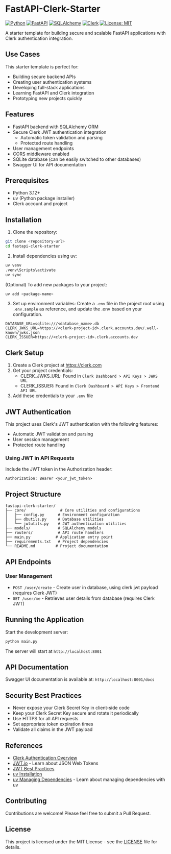 # FastAPI-Clerk-Starter

[![Python](https://img.shields.io/badge/Python-3.12+-blue.svg)](https://www.python.org/downloads/)
[![FastAPI](https://img.shields.io/badge/FastAPI-0.115.12-green.svg)](https://fastapi.tiangolo.com/)
[![SQLAlchemy](https://img.shields.io/badge/SQLAlchemy-2.0.41-blue.svg)](https://www.sqlalchemy.org/)
[![Clerk](https://img.shields.io/badge/Clerk-Auth-orange.svg)](https://clerk.com/)
[![License: MIT](https://img.shields.io/badge/License-MIT-yellow.svg)](https://opensource.org/licenses/MIT)

A starter template for building secure and scalable FastAPI applications with Clerk authentication integration. 

## Use Cases

This starter template is perfect for:
- Building secure backend APIs
- Creating user authentication systems
- Developing full-stack applications
- Learning FastAPI and Clerk integration
- Prototyping new projects quickly

## Features

- FastAPI backend with SQLAlchemy ORM
- Secure Clerk JWT authentication integration
  - Automatic token validation and parsing
  - Protected route handling
- User management endpoints
- CORS middleware enabled
- SQLite database (can be easily switched to other databases)
- Swagger UI for API documentation

## Prerequisites

- Python 3.12+
- uv (Python package installer)
- Clerk account and project

## Installation

1. Clone the repository:
```bash
git clone <repository-url>
cd fastapi-clerk-starter
```

2. Install dependencies using uv:
```bash
uv venv
.venv\Scripts\activate
uv sync
```
(Optional) To add new packages to your project:
```bash
uv add <package-name>
```


3. Set up environment variables:
Create a `.env` file in the project root using `.env.sample` as reference, and update the .env based on your configuration.
```
DATABASE_URL=sqlite:///<database_name>.db
CLERK_JWKS_URL=https://<clerk-project-id>.clerk.accounts.dev/.well-known/jwks.json
CLERK_ISSUER=https://<clerk-project-id>.clerk.accounts.dev
```

## Clerk Setup

1. Create a Clerk project at https://clerk.com
2. Get your project credentials:
   - CLERK_JWKS_URL: Found in `Clerk Dashboard > API Keys > JWKS URL`
   - CLERK_ISSUER: Found in `Clerk Dashboard > API Keys > Frontend API URL`
3. Add these credentials to your `.env` file


## JWT Authentication

This project uses Clerk's JWT authentication with the following features:

- Automatic JWT validation and parsing
- User session management
- Protected route handling

### Using JWT in API Requests

Include the JWT token in the Authorization header:
```
Authorization: Bearer <your_jwt_token>
```

## Project Structure

```
fastapi-clerk-starter/
├── core/               # Core utilities and configurations
│   ├── config.py      # Environment configuration
│   ├── dbutils.py     # Database utilities
│   └── jwtutils.py    # JWT authentication utilities
├── models/            # SQLAlchemy models
├── routers/           # API route handlers
├── main.py           # Application entry point
├── requirements.txt   # Project dependencies
└── README.md         # Project documentation
```

## API Endpoints

### User Management

- `POST /user/create` - Create user in database, using clerk jwt payload (requires Clerk JWT)
- `GET /user/me` - Retrieves user details from database (requires Clerk JWT)

## Running the Application

Start the development server:

```bash
python main.py
```

The server will start at `http://localhost:8001`

## API Documentation

Swagger UI documentation is available at: `http://localhost:8001/docs`

## Security Best Practices

- Never expose your Clerk Secret Key in client-side code
- Keep your Clerk Secret Key secure and rotate it periodically
- Use HTTPS for all API requests
- Set appropriate token expiration times
- Validate all claims in the JWT payload

## References
- [Clerk Authentication Overview](https://clerk.com/docs)
- [JWT.io](https://jwt.io/) - Learn about JSON Web Tokens
- [JWT Best Practices](https://auth0.com/blog/a-look-at-the-latest-draft-for-jwt-bcp/)
- [uv Installation](https://docs.astral.sh/uv/getting-started/installation/)
- [uv Managing Dependencies](https://docs.astral.sh/uv/concepts/projects/dependencies/) - Learn about managing dependencies with uv

## Contributing

Contributions are welcome! Please feel free to submit a Pull Request.

## License

This project is licensed under the MIT License - see the [LICENSE](LICENSE) file for details.